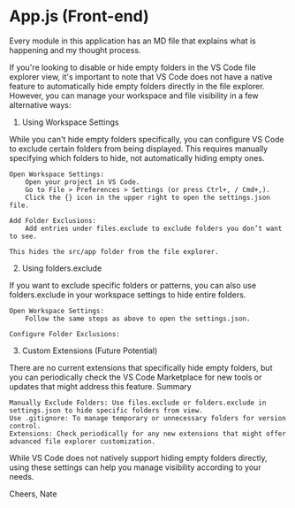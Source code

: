 # App.js (Front-end)

Every module in this application has an MD file that explains what is happening and my thought process. 


If you're looking to disable or hide empty folders in the VS Code file explorer view, it's important to note that VS Code does not have a native feature to automatically hide empty folders directly in the file explorer. However, you can manage your workspace and file visibility in a few alternative ways:
1. Using Workspace Settings

While you can't hide empty folders specifically, you can configure VS Code to exclude certain folders from being displayed. This requires manually specifying which folders to hide, not automatically hiding empty ones.

    Open Workspace Settings:
        Open your project in VS Code.
        Go to File > Preferences > Settings (or press Ctrl+, / Cmd+,).
        Click the {} icon in the upper right to open the settings.json file.

    Add Folder Exclusions:
        Add entries under files.exclude to exclude folders you don’t want to see.

    This hides the src/app folder from the file explorer.

2. Using folders.exclude

If you want to exclude specific folders or patterns, you can also use folders.exclude in your workspace settings to hide entire folders.

    Open Workspace Settings:
        Follow the same steps as above to open the settings.json.

    Configure Folder Exclusions:

3. Custom Extensions (Future Potential)

There are no current extensions that specifically hide empty folders, but you can periodically check the VS Code Marketplace for new tools or updates that might address this feature.
Summary

    Manually Exclude Folders: Use files.exclude or folders.exclude in settings.json to hide specific folders from view.
    Use .gitignore: To manage temporary or unnecessary folders for version control.
    Extensions: Check periodically for any new extensions that might offer advanced file explorer customization.

While VS Code does not natively support hiding empty folders directly, using these settings can help you manage visibility according to your needs.

Cheers, 
Nate